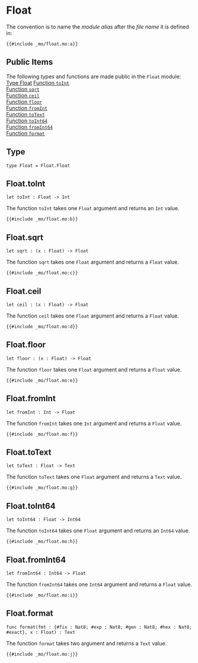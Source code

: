 
# Float
The convention is to name the *module alias* after the *file name* it is defined in:

```motoko
{{#include _mo/float.mo:a}}
```

## Public Items

The following types and functions are made public in the `Float` module:  
[Type Float](#type)
[Function `toInt`](#floattoint)    
[Function `sqrt`](#floatsqrt)  
[Function `ceil`](#floatceil)  
[Function `floor`](#floatfloor)  
[Function `fromInt`](#floatfromint)  
[Function `toText`](#floattotext)  
[Function `toInt64`](#floattoint64)  
[Function `fromInt64`](#floatfromint642)  
[Function `format`](#floatformat)  


## Type
```motoko
type Float = Float.Float
```

## Float.toInt

```motoko
let toInt : Float -> Int
```

The function `toInt` takes one `Float` argument and returns an `Int` value. 

```motoko
{{#include _mo/float.mo:b}}
```

## Float.sqrt

```motoko
let sqrt : (x : Float) -> Float
```

The function `sqrt` takes one `Float` argument and returns a `Float` value. 

```motoko
{{#include _mo/float.mo:c}}
```

## Float.ceil

```motoko
let ceil : (x : Float) -> Float
```

The function `ceil` takes one `Float` argument and returns a `Float` value. 

```motoko
{{#include _mo/float.mo:d}}
```

## Float.floor

```motoko
let floor : (x : Float) -> Float
```

The function `floor` takes one `Float` argument and returns a `Float` value. 

```motoko
{{#include _mo/float.mo:e}}
```

## Float.fromInt

```motoko
let fromInt : Int -> Float
```

The function `fromInt` takes one `Int` argument and returns a `Float` value. 

```motoko
{{#include _mo/float.mo:f}}
```

## Float.toText

```motoko
let toText : Float -> Text
```

The function `toText` takes one `Float` argument and returns a `Text` value. 

```motoko
{{#include _mo/float.mo:g}}
```

## Float.toInt64

```motoko
let toInt64 : Float -> Int64
```

The function `toInt64` takes one `Float` argument and returns an `Int64` value. 

```motoko
{{#include _mo/float.mo:h}}
```

## Float.fromInt64

```motoko
let fromInt64 : Int64 -> Float
```

The function `fromInt64` takes one `Int64` argument and returns a `Float` value. 

```motoko
{{#include _mo/float.mo:i}}
```

## Float.format

```motoko
func format(fmt : {#fix : Nat8; #exp : Nat8; #gen : Nat8; #hex : Nat8; #exact}, x : Float) : Text
```

The function `format` takes two argument and returns a `Text` value. 

```motoko
{{#include _mo/float.mo:j}}
```

<!-- - type Float

- sqrt
- ceil
- floor
- toText
- toInt64
- fromInt64
- toInt
- fromInt

Bonus:
- format -->